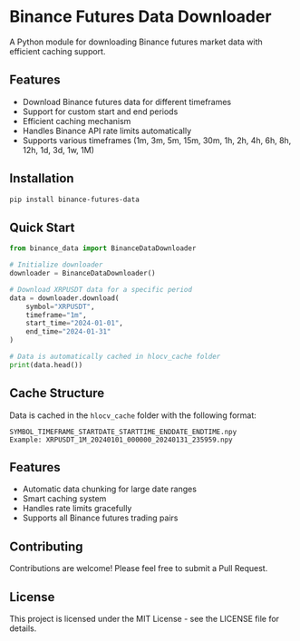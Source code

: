 # Binance Futures Data Downloader

A Python module for downloading Binance futures market data with efficient caching support.

## Features

- Download Binance futures data for different timeframes
- Support for custom start and end periods
- Efficient caching mechanism
- Handles Binance API rate limits automatically
- Supports various timeframes (1m, 3m, 5m, 15m, 30m, 1h, 2h, 4h, 6h, 8h, 12h, 1d, 3d, 1w, 1M)

## Installation

```bash
pip install binance-futures-data
```

## Quick Start

```python
from binance_data import BinanceDataDownloader

# Initialize downloader
downloader = BinanceDataDownloader()

# Download XRPUSDT data for a specific period
data = downloader.download(
    symbol="XRPUSDT",
    timeframe="1m",
    start_time="2024-01-01",
    end_time="2024-01-31"
)

# Data is automatically cached in hlocv_cache folder
print(data.head())
```

## Cache Structure

Data is cached in the `hlocv_cache` folder with the following format:
```
SYMBOL_TIMEFRAME_STARTDATE_STARTTIME_ENDDATE_ENDTIME.npy
Example: XRPUSDT_1M_20240101_000000_20240131_235959.npy
```

## Features

- Automatic data chunking for large date ranges
- Smart caching system
- Handles rate limits gracefully
- Supports all Binance futures trading pairs

## Contributing

Contributions are welcome! Please feel free to submit a Pull Request.

## License

This project is licensed under the MIT License - see the LICENSE file for details. 